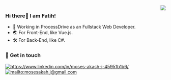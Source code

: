 <img align="right" src="https://github-readme-stats.vercel.app/api?username=fatihunlu&show_icons=true&icon_color=CE1D2D&text_color=718096&bg_color=ffffff&hide_title=true" />

### Hi there👋 I am Fatih!

- 📱 Working in ProcessDrive as an Fullstack Web Developer. 
- 🌏 For Front-End, like Vue.js.
- 🛠 For Back-End, like C#.

### 💬 Get in touch 

<!-- <a href="https://medium.com/@unlu-fa" target="_blank">
    <img src="https://img.shields.io/badge/%20-medium-black" alt="https://medium.com/@unlu-fa">
</a> -->
<a href="https://www.linkedin.com/in/fatih-unlu" target="_blank">
    <img src="https://img.shields.io/badge/%20-linkedin-0072b1" alt="https://www.linkedin.com/in/moses-akash-j-45951b1b6/">
</a>
<a href="mailto:unlu.fa@gmail.com" target="_blank">
    <img src="https://img.shields.io/badge/%20-gmail-B23121" alt="mailto:mosesakah.j@gmail.com">
</a>
